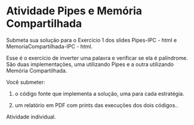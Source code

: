# Atividade Pipes e Memória Compartilhada

Submeta sua solução para o Exercício 1 dos slides Pipes-IPC - html e MemoriaCompartilhada-IPC - html.

Esse é o exercício de inverter uma palavra e verificar se ela é palíndrome. São duas implementações, uma utilizando Pipes e a outra utilizando Memória Compartilhada.

Você submeter:

1. o código fonte que implementa a solução, uma para cada estratégia.

2. um relatório em PDF com prints das execuções dos dois códigos..

Atividade individual.
